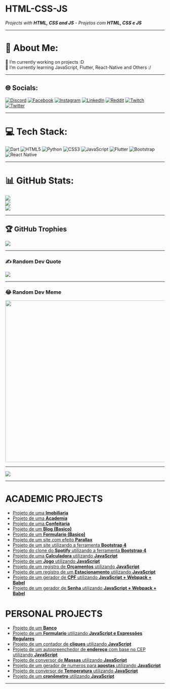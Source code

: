 # HTML-CSS-JS
<em>Projects with <strong>HTML, CSS and JS</strong> - Projetos com <strong>HTML, CSS e JS</strong></em>

<hr>

# 💫 About Me:
🔭 I’m currently working on projects :D<br>🌱 I’m currently learning JavaScript, Flutter, React-Native and Others :/

<hr>

## 🌐 Socials:
[![Discord](https://img.shields.io/badge/Discord-%237289DA.svg?logo=discord&logoColor=white)](htttps://discord.gg/AlexXxxx#1880) [![Facebook](https://img.shields.io/badge/Facebook-%231877F2.svg?logo=Facebook&logoColor=white)](https://www.facebook.com/alex.matos.71619) [![Instagram](https://img.shields.io/badge/Instagram-%23E4405F.svg?logo=Instagram&logoColor=white)](https://instagram.com/alexmatos005) [![LinkedIn](https://img.shields.io/badge/LinkedIn-%230077B5.svg?logo=linkedin&logoColor=white)](https://www.linkedin.com/in/alex-de-matos-caceres-0a39711a7/) [![Reddit](https://img.shields.io/badge/Reddit-%23FF4500.svg?logo=Reddit&logoColor=white)](https://reddit.com/user/AlexXx_dmc) [![Twitch](https://img.shields.io/badge/Twitch-%239146FF.svg?logo=Twitch&logoColor=white)](https://twitch.tv/alexzinnnbr_) [![Twitter](https://img.shields.io/badge/Twitter-%231DA1F2.svg?logo=Twitter&logoColor=white)](https://twitter.com/@alexdematos13) 

<hr>

# 💻 Tech Stack:
![Dart](https://img.shields.io/badge/dart-%230175C2.svg?style=for-the-badge&logo=dart&logoColor=white) ![HTML5](https://img.shields.io/badge/html5-%23E34F26.svg?style=for-the-badge&logo=html5&logoColor=white) ![Python](https://img.shields.io/badge/python-3670A0?style=for-the-badge&logo=python&logoColor=ffdd54) ![CSS3](https://img.shields.io/badge/css3-%231572B6.svg?style=for-the-badge&logo=css3&logoColor=white) ![JavaScript](https://img.shields.io/badge/javascript-%23323330.svg?style=for-the-badge&logo=javascript&logoColor=%23F7DF1E) ![Flutter](https://img.shields.io/badge/Flutter-%2302569B.svg?style=for-the-badge&logo=Flutter&logoColor=white) ![Bootstrap](https://img.shields.io/badge/bootstrap-%23563D7C.svg?style=for-the-badge&logo=bootstrap&logoColor=white) ![React Native](https://img.shields.io/badge/react_native-%2320232a.svg?style=for-the-badge&logo=react&logoColor=%2361DAFB)

<hr>

# 📊 GitHub Stats:
![](https://github-readme-stats.vercel.app/api?username=DeevAlex&theme=dark&hide_border=true&include_all_commits=true&count_private=true)<br/>
![](https://github-readme-streak-stats.herokuapp.com/?user=DeevAlex&theme=dark&hide_border=true)<br/>
![](https://github-readme-stats.vercel.app/api/top-langs/?username=DeevAlex&theme=dark&hide_border=true&include_all_commits=true&count_private=true&layout=compact)

<hr>

## 🏆 GitHub Trophies
![](https://github-profile-trophy.vercel.app/?username=DeevAlex&theme=algolia&no-frame=true&no-bg=false&margin-w=4)

<hr>

### ✍️ Random Dev Quote
![](https://quotes-github-readme.vercel.app/api?type=horizontal&theme=dark)

<hr>

### 😂 Random Dev Meme
<img src="https://random-memer.herokuapp.com/" width="512px"/>

---
[![](https://visitcount.itsvg.in/api?id=DeevAlex&icon=2&color=0)](https://visitcount.itsvg.in)

<hr>

<h1>ACADEMIC PROJECTS</h1>
    <ul>
        <li><a href="https://deevalex.github.io/HTML-CSS-JS/Trabalhos2/index.html">Projeto de uma <strong>Imobiliaria</strong></a></li>
        <li><a href="https://deevalex.github.io/HTML-CSS-JS/trabalho3/index.html">Projeto de uma <strong>Academia</strong></a></li>
        <li><a href="https://deevalex.github.io/HTML-CSS-JS/exerc%C3%ADcios_aula3/index.html">Projeto de uma <strong>Confeitaria</strong></a></li>
        <li><a href="https://deevalex.github.io/HTML-CSS-JS/projeto_blog/index.html">Projeto de um <strong>Blog (Basico)</strong></a></li>
        <li><a href="https://deevalex.github.io/HTML-CSS-JS/formulario/index.html">Projeto de um <strong>Formulario (Basico)</strong></a></li>
        <li><a href="https://deevalex.github.io/HTML-CSS-JS/parallax/index.html">Projeto de um site com efeito <strong>Parallax</strong></a></li>
        <li><a href="https://deevalex.github.io/HTML-CSS-JS/Finans/index.html">Projeto de um site utilizando a ferramenta <strong>Bootstrap 4</strong></a></li>
        <li><a href="https://deevalex.github.io/HTML-CSS-JS/Spotify/index.html">Projeto do clone do <strong>Spotify</strong> utilizando a ferramenta <strong>Bootstrap 4</strong></a></li>
        <li><a href="https://deevalex.github.io/HTML-CSS-JS/Calculadora/index.html">Projeto de uma <strong>Calculadora</strong> utilizando <strong>JavaScript</strong></a></li>
        <li><a href="https://deevalex.github.io/HTML-CSS-JS/MataMosca/index.html">Projeto de um <strong>Jogo</strong> utilizando <strong>JavaScript</strong></a></li>
        <li><a href="https://deevalex.github.io/HTML-CSS-JS/Orcamento/index.html">Projeto de um registro de <strong>Orçamentos</strong> utilizando <strong>JavaScript</strong></a></li>
        <li><a href="https://deevalex.github.io/HTML-CSS-JS/Estacionamento/index.html">Projeto de um registro de um <strong>Estacionamento</strong> utilizando <strong>JavaScript</strong></a></li>
        <li><a href="https://deevalex.github.io/HTML-CSS-JS/GeradorCPF/public/index.html">Projeto de um gerador de <strong>CPF</strong> utilizando <strong>JavaScript + Webpack + Babel</strong></a></li>
        <li><a href="https://deevalex.github.io/HTML-CSS-JS/GeradorSenha/public/index.html">Projeto de um gerador de <strong>Senha</strong> utilizando <strong>JavaScript + Webpack + Babel</strong></a></li>
    </ul>
<h1>PERSONAL PROJECTS</h1>
    <ul>
        <li><a href="https://deevalex.github.io/HTML-CSS-JS/projeto_banco/index.html">Projeto de um <strong>Banco</strong></a></li>
        <li><a href="https://deevalex.github.io/HTML-CSS-JS/Modelo%20Formulario/index.html">Projeto de um <strong>Formulario</strong> utilizando <strong>JavaScript e Expressões Regulares</strong></a></li>
        <li><a href="https://deevalex.github.io/HTML-CSS-JS/CONTADOR%20DE%20CLIQUES/index.html">Projeto de um contador de <strong>cliques</strong> utilizando <strong>JavaScript</strong></a></li>
        <li><a href="https://deevalex.github.io/HTML-CSS-JS/PREENCHEDOR%20DE%20LOCALIZACAO/index.html">Projeto de um autopreenchedor de <strong>endereço</strong> com base no CEP utilizando <strong>JavaScript</strong></a></li>
        <li><a href="https://deevalex.github.io/HTML-CSS-JS/Modelo%20Massas/index.html">Projeto de conversor de <strong>Massas</strong> utilizando <strong>JavaScript</strong></a></li>
        <li><a href="https://deevalex.github.io/HTML-CSS-JS/Modelo%20Loteria/index.html">Projeto de um gerador de numeros para <strong>apostas</strong> utilizando <strong>JavaScript</strong></a></li>
        <li><a href="https://deevalex.github.io/HTML-CSS-JS/Modelo%20Temperatura/index.html">Projeto de conversor de <strong>Temperatura</strong> utilizando <strong>JavaScript</strong></a></li>
        <li><a href="https://deevalex.github.io/HTML-CSS-JS/CRONOMETRO/index.html">Projeto de um <strong>cronômetro</strong> utilizando <strong>JavaScript</strong></a></li>
    </ul>

<hr>
